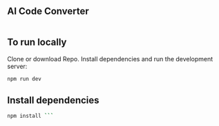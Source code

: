 ## AI Code Converter

<Image>

## To run locally 

Clone or download Repo. Install dependencies and run the development server:

```bash
npm run dev

```
## Install dependencies

```bash 
npm install ```
